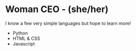 # Woman CEO - (she/her)
I know a few very simple languages but hope to learn more!
- Python
- HTML & CSS
- Javascript

<!---
Woman-CEO/Woman-CEO is a ✨ special ✨ repository because its `README.md` (this file) appears on your GitHub profile.
You can click the Preview link to take a look at your changes.
--->

